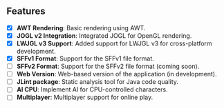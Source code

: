 ## Features

- [x] **AWT Rendering**: Basic rendering using AWT.
- [x] **JOGL v2 Integration**: Integrated JOGL for OpenGL rendering.
- [x] **LWJGL v3 Support**: Added support for LWJGL v3 for cross-platform development.
- [x] **SFFv1 Format**: Support for the SFFv1 file format.
- [ ] **SFFv2 Format**: Support for the SFFv2 file format (coming soon).
- [ ] **Web Version**: Web-based version of the application (in development).
- [ ] **JLint package**: Static analysis tool for Java code quality.
- [ ] **AI CPU**: Implement AI for CPU-controlled characters.
- [ ] **Multiplayer**: Multiplayer support for online play.
